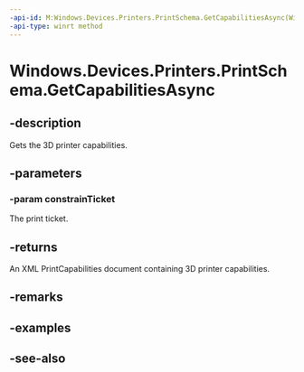 ----api-id: M:Windows.Devices.Printers.PrintSchema.GetCapabilitiesAsync(Windows.Storage.Streams.IRandomAccessStreamWithContentType)
-api-type: winrt method
---<!-- Method syntaxpublic Windows.Foundation.IAsyncOperation<Windows.Storage.Streams.IRandomAccessStreamWithContentType> GetCapabilitiesAsync(Windows.Storage.Streams.IRandomAccessStreamWithContentType constrainTicket)--># Windows.Devices.Printers.PrintSchema.GetCapabilitiesAsync## -descriptionGets the 3D printer capabilities.## -parameters### -param constrainTicketThe print ticket.## -returnsAn XML PrintCapabilities document containing 3D printer capabilities.## -remarks## -examples## -see-also